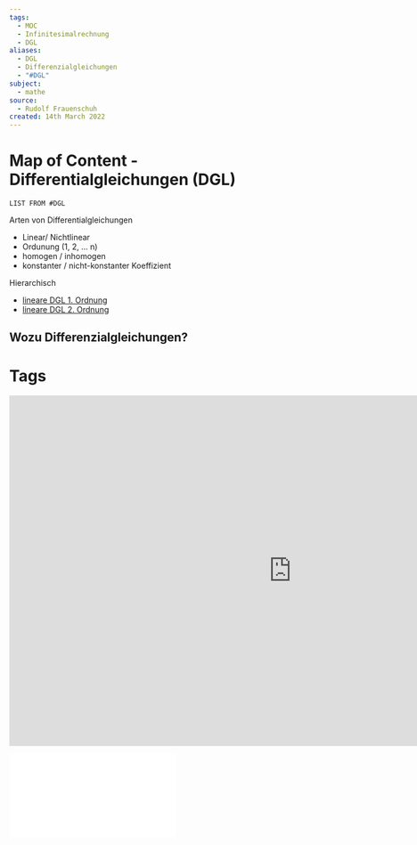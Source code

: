```yaml
---
tags:
  - MOC
  - Infinitesimalrechnung
  - DGL
aliases:
  - DGL
  - Differenzialgleichungen
  - "#DGL"
subject:
  - mathe
source:
  - Rudolf Frauenschuh
created: 14th March 2022
---
```


# Map of Content - Differentialgleichungen (DGL)

```dataview
LIST FROM #DGL
```

Arten von Differentialgleichungen

- Linear/ Nichtlinear
- Ordunung (1, 2, … n)
- homogen / inhomogen
- konstanter / nicht-konstanter Koeffizient

Hierarchisch

- [lineare DGL 1. Ordnung](lineare%20DGL%201.%20Ordnung.md)
- [lineare DGL 2. Ordnung](lineare%20DGL%202.%20Ordnung.md)

## Wozu Differenzialgleichungen?

# Tags

<iframe width="1012" height="630" src="https://www.youtube.com/embed/p_di4Zn4wz4" title="YouTube video player" frameborder="0" allow="accelerometer; autoplay; clipboard-write; encrypted-media; gyroscope; picture-in-picture" allowfullscreen></iframe>

![DGL-NOTES](assets/pdf/DGL-NOTES.pdf)
